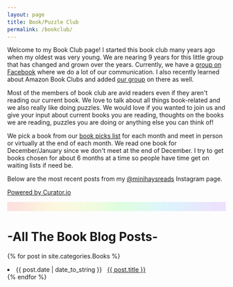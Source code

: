 ```yaml
---
layout: page
title: Book/Puzzle Club
permalink: /bookclub/
---
```

Welcome to my Book Club page! I started this book club many years ago when my oldest was very young. We are nearing 9 years for this little group that has changed and grown over the years. Currently, we have a [group on Facebook](http://facebook.com/groups/bookwormsandpuzzlepiecers/) where we do a lot of our communication. I also recently learned about Amazon Book Clubs and added [our group](https://www.amazon.com/amazonbookclubs/detail/amzn1.club.bookclub.28ba7cf3-de83-fac6-efe0-4252034d9917?) on there as well. 

Most of the members of book club are avid readers even if they aren't reading our current book. We love to talk about all things book-related and we also really like doing puzzles. We would love if you wanted to join us and give your input about current books you are reading, thoughts on the books we are reading, puzzles you are doing or anything else you can think of!

We pick a book from our [book picks list](/bookclub/booksread/) for each month and meet in person or virtually at the end of each month. We read one book for December/January since we don't meet at the end of December. I try to get books chosen for about 6 months at a time so people have time get on waiting lists if need be. 

Below are the most recent posts from my [@minihaysreads](http://instagram.com/minihaysreads/) Instagram page.

<div id="curator-feed-minihaysreads-layout"><a href="https://curator.io" target="_blank" class="crt-logo crt-tag">Powered by Curator.io</a></div>
<!-- The Javascript can be moved to the end of the html page before the </body> tag -->
<script type="text/javascript">
/* curator-feed-minihaysreads-layout */
(function(){
var i, e, d = document, s = "script";i = d.createElement("script");i.async = 1;
i.src = "https://cdn.curator.io/published/ee27246f-6d85-46ff-839c-4d53c248e1e5.js";
e = d.getElementsByTagName(s)[0];e.parentNode.insertBefore(i, e);
})();
</script>

![header](/images/SkinnyRainbow.jpg)

# -All The Book Blog Posts-
{% for post in site.categories.Books %}
 <li><span>{{ post.date | date_to_string }}</span> &nbsp; <a href="{{ post.url }}">{{ post.title }}</a></li>
{% endfor %}